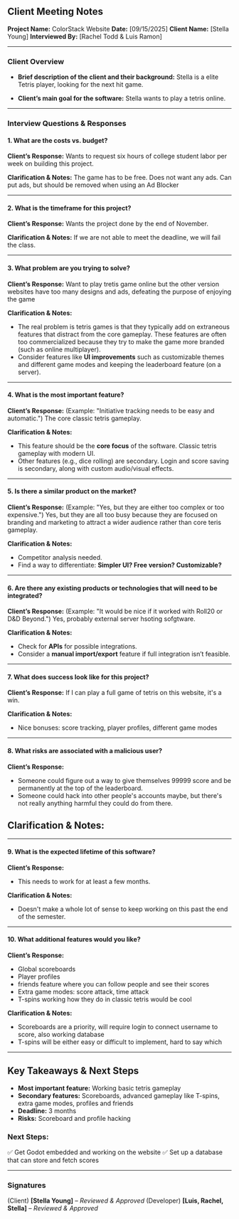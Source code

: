 ## Client Meeting Notes

**Project Name:** ColorStack Website
**Date:** [09/15/2025]
**Client Name:** [Stella Young]
**Interviewed By:** [Rachel Todd & Luis Ramon]

---

### **Client Overview**
- **Brief description of the client and their background:**
  Stella is a elite Tetris player, looking for the next hit game.

- **Client’s main goal for the software:**
  Stella wants to play a tetris online.

---

### **Interview Questions & Responses**

#### **1. What are the costs vs. budget?**
**Client’s Response:**
Wants to request six hours of college student labor per week on building this project.

**Clarification & Notes:**
The game has to be free. Does not want any ads. Can put ads, but should be removed when using an Ad Blocker

---

#### **2. What is the timeframe for this project?**
**Client’s Response:**
Wants the project done by the end of November.

**Clarification & Notes:**
If we are not able to meet the deadline, we will fail the class.

---

#### **3. What problem are you trying to solve?**
**Client’s Response:**
Want to play tretis game online but the other version websites have too many designs and ads, defeating the purpose of enjoying the game

**Clarification & Notes:**
- The real problem is tetris games is that they typically add on extraneous features that distract from the core gameplay. These features are often too commercialized because they try to make the game more branded (such as online multiplayer).
- Consider features like **UI improvements** such as customizable themes and different game modes and keeping the leaderboard feature (on a server).

---

#### **4. What is the most important feature?**
**Client’s Response:**
(Example: "Initiative tracking needs to be easy and automatic.")
The core classic tetris gameplay.

**Clarification & Notes:**
- This feature should be the **core focus** of the software.
Classic tetris gameplay with modern UI.
- Other features (e.g., dice rolling) are secondary.
Login and score saving is secondary, along with custom audio/visual effects.
---

#### **5. Is there a similar product on the market?**
**Client’s Response:**
(Example: "Yes, but they are either too complex or too expensive.")
Yes, but they are all too busy because they are focused on branding and marketing to attract a wider audience rather than core teris gameplay.

**Clarification & Notes:**
- Competitor analysis needed.
- Find a way to differentiate: **Simpler UI? Free version? Customizable?**

---

#### **6. Are there any existing products or technologies that will need to be integrated?**
**Client’s Response:**
(Example: "It would be nice if it worked with Roll20 or D&D Beyond.")
Yes, probably external server hsoting sofgtware.

**Clarification & Notes:**
- Check for **APIs** for possible integrations.
- Consider a **manual import/export** feature if full integration isn’t feasible.

---

#### **7. What does success look like for this project?**
**Client’s Response:**
If I can play a full game of tetris on this website, it's a win.

**Clarification & Notes:**
- Nice bonuses: score tracking, player profiles, different game modes

---

#### **8. What risks are associated with a malicious user?**
**Client’s Response:**
- Someone could figure out a way to give themselves 99999 score and be permanently at the top of the leaderboard.
- Someone could hack into other people's accounts maybe, but there's not really anything harmful they could do from there.

**Clarification & Notes:**
- 

---

#### **9. What is the expected lifetime of this software?**
**Client’s Response:**
- This needs to work for at least a few months.

**Clarification & Notes:**
- Doesn't make a whole lot of sense to keep working on this past the end of the semester.

---

#### **10. What additional features would you like?**
**Client’s Response:**
- Global scoreboards
- Player profiles
- friends feature where you can follow people and see their scores
- Extra game modes: score attack, time attack
- T-spins working how they do in classic tetris would be cool

**Clarification & Notes:**
- Scoreboards are a priority, will require login to connect username to score, also working database
- T-spins will be either easy or difficult to implement, hard to say which

---

## **Key Takeaways & Next Steps**
- **Most important feature:** Working basic tetris gameplay
- **Secondary features:** Scoreboards, advanced gameplay like T-spins, extra game modes, profiles and friends
- **Deadline:** 3 months
- **Risks:** Scoreboard and profile hacking

### **Next Steps:**
✅ Get Godot embedded and working on the website
✅ Set up a database that can store and fetch scores

---

### **Signatures**
(Client) **[Stella Young]** – *Reviewed & Approved*
(Developer) **[Luis, Rachel, Stella]** – *Reviewed & Approved*